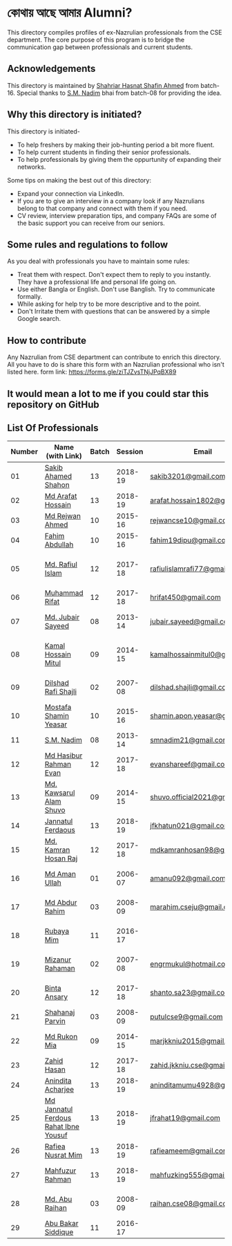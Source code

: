 # কোথায় আছে আমার Alumni?

This directory compiles profiles of ex-Nazrulian professionals from the CSE department. The core purpose of this program is to bridge the communication gap between professionals and current students.

## Acknowledgements

This directory is maintained by [Shahriar Hasnat Shafin Ahmed](https://www.linkedin.com/in/shafkun/) from batch-16. Special thanks to [S.M. Nadim](https://www.linkedin.com/in/smnadim21/) bhai from batch-08 for providing the idea.

## Why this directory is initiated?

This directory is initiated-

- To help freshers by making their job-hunting period a bit more fluent.
- To help current students in finding their senior professionals.
- To help professionals by giving them the oppurtunity of expanding their networks.

Some tips on making the best out of this directory:

- Expand your connection via LinkedIn.
- If you are to give an interview in a company look if any Nazrulians belong to that company and connect with them if you need.
- CV review, interview preparation tips, and company FAQs are some of the basic support you can receive from our seniors.

## Some rules and regulations to follow

As you deal with professionals you have to maintain some rules:

- Treat them with respect. Don't expect them to reply to you instantly. They have a professional life and personal life going on.
- Use either Bangla or English. Don't use Banglish. Try to communicate formally.
- While asking for help try to be more descriptive and to the point.
- Don't Irritate them with questions that can be answered by a simple Google search.

## How to contribute

Any Nazrulian from CSE department can contribute to enrich this directory. All you have to do is share this form with an Nazrulian professional who isn't listed here.
form link: https://forms.gle/ziTJZvsTNjJPqBX89

## It would mean a lot to me if you could star this repository on GitHub

## List Of Professionals

| Number | Name (with Link)                                                                       | Batch | Session | Email                        | Organization                                       | Designation                             |
| ------ | -------------------------------------------------------------------------------------- | ----- | ------- | ---------------------------- | -------------------------------------------------- | --------------------------------------- |
| 01     | [Sakib Ahamed Shahon](https://www.linkedin.com/in/sakib-shahon/)                       | 13    | 2018-19 | sakib3201@gmail.com          | Incevio                                            | Software Engineer(Laravel)              |
| 02     | [Md Arafat Hossain](https://www.linkedin.com/in/md-arafat-hossain-437314173/)          | 13    | 2018-19 | arafat.hossain1802@gmail.com | WellDev                                            | Trainee Software Engineer(DevOps)       |
| 03     | [Md Rejwan Ahmed](https://www.linkedin.com/in/md-rejwan-ahmed-338121166/)              | 10    | 2015-16 | rejwancse10@gmail.com        | Nondito Soft                                       | Software Engineer(Laravel)              |
| 04     | [Fahim Abdullah](https://www.linkedin.com/in/fahim-d-abdullah/)                        | 10    | 2015-16 | fahim19dipu@gmail.com        | Medina Tech Ltd.                                   | Associate Data Engineer                 |
| 05     | [Md. Rafiul Islam](https://www.linkedin.com/in/md-rafiul-islam-9a765717a/)             | 12    | 2017-18 | rafiulislamrafi77@gmail.com  | Z. H. Shikder University of Science and Technology | Lecturer in CSE                         |
| 06     | [Muhammad Rifat](https://www.linkedin.com/in/rifat-mia/)                               | 12    | 2017-18 | hrifat450@gmail.com          | Bit Byte Technology Ltd.                           | Software Engineer(Android)              |
| 07     | [Md. Jubair Sayeed](https://www.linkedin.com/in/md-jubair-sayeed-linas/)               | 08    | 2013-14 | jubair.sayeed@gmail.com      | Bangladesh Computer Council                        | Assistant Network Engineer              |
| 08     | [Kamal Hossain Mitul](https://www.linkedin.com/in/khmitul/)                            | 09    | 2014-15 | kamalhossainmitul0@gmail.com | Bangladesh Rural Electrification Board             | Assistant General Manager(IT)           |
| 09     | [Dilshad Rafi Shajli](https://www.linkedin.com/in/shajli/)                             | 02    | 2007-08 | dilshad.shajli@gmail.com     | Fanfare Bangladesh Limited                         | Full Stack Developer                    |
| 10     | [Mostafa Shamin Yeasar](https://www.linkedin.com/in/mostafa-shamin-yeasar-8576941b1/)  | 10    | 2015-16 | shamin.apon.yeasar@gmail.com | BJIT Corp                                          | Software Engineer(iOS)                  |
| 11     | [S.M. Nadim](https://www.linkedin.com/in/smnadim21/)                                   | 08    | 2013-14 | smnadim21@gmail.com          | Binary Quest Limited                               | Software Engineer(Android)              |
| 12     | [Md Hasibur Rahman Evan](https://www.linkedin.com/in/evan-shareef/)                    | 12    | 2017-18 | evanshareef@gmail.com        | Vivasoft Limited                                   | Software Engineer(.Net)                 |
| 13     | [Md. Kawsarul Alam Shuvo](https://www.linkedin.com/in/shuvo806/)                       | 09    | 2014-15 | shuvo.official2021@gmail.com | Vivasoft Limited                                   | Software Engineer(Level 2)              |
| 14     | [Jannatul Ferdaous](https://www.linkedin.com/in/jannatul-ferdaous/)                    | 13    | 2018-19 | jfkhatun021@gmail.com        | Orion Informatics Ltd.                             | Trainee Software Engineer               |
| 15     | [Md. Kamran Hosan Raj](https://www.linkedin.com/in/md-kamran-hosan-693023261/)         | 12    | 2017-18 | mdkamranhosan98@gmail.com    | Synergy Interface Ltd.                             | Software Engineer(Laravel)              |
| 16     | [Md Aman Ullah](https://www.linkedin.com/in/amanullah1/)                               | 01    | 2006-07 | amanu092@gmail.com           | IQI Global, Selangor, Malaysia                     | Software Engineer(Laravel)              |
| 17     | [Md Abdur Rahim](https://www.linkedin.com/in/mdabdurrahimbd/)                          | 03    | 2008-09 | marahim.cseju@gmail.com      | German University Bangladesh                       | Asistant Professor and Head of CSE      |
| 18     | [Rubaya Mim](https://www.linkedin.com/in/rubayamim/)                                   | 11    | 2016-17 |                              | Bee Technology & Research Hub (BTRH)               | Software Engineer(Laravel)              |
| 19     | [Mizanur Rahaman](https://www.linkedin.com/in/engrmukul/)                              | 02    | 2007-08 | engrmukul@hotmail.com        | Talent Pro                                         | Software Engineer(Technical Lead)       |
| 20     | [Binta Ansary](https://www.linkedin.com/in/binta-ansary-6229091a8/)                    | 12    | 2017-18 | shanto.sa23@gmail.com        | SecurityMindPro, Melbourne, Australia              | Associate Cyber Security Analyst        |
| 21     | [Shahanaj Parvin](https://www.linkedin.com/in/shahanaj-parvin-931343137/)              | 03    | 2008-09 | putulcse9@gmail.com          | Binate Solutions Ltd.                              | Senior Flutter Developer                |
| 22     | [Md Rukon Mia](https://www.linkedin.com/in/md-rukon-mia-a6856615a/)                    | 09    | 2014-15 | marjkkniu2015@gmail.com      | Freelance IT Lab                                   | Information Technology Support Engineer |
| 23     | [Zahid Hasan](https://www.linkedin.com/in/zahid-hasan124/)                             | 12    | 2017-18 | zahid.jkkniu.cse@gmail.com   | Softivus                                           | Software Engineer(Laravel)              |
| 24     | [Anindita Acharjee](https://www.linkedin.com/in/anindita-acharjee-0439091a8/)          | 13    | 2018-19 | aninditamumu4928@gmail.com   | BugsBD Limited                                     | Intern in Cybersecurity                 |
| 25     | [Md Jannatul Ferdous Rahat Ibne Yousuf](https://www.linkedin.com/in/naymuzzamanakanda) | 13    | 2018-19 | jfrahat19@gmail.com          | Walton Group                                       | Software Engineer                       |
| 26     | [Rafiea Nusrat Mim](https://www.linkedin.com/in/rafiea-nusrat-mim/)                    | 13    | 2018-19 | rafieameem@gmail.com         | Technometrics Limited                              | Cyber Security Analyst                  |
| 27     | [Mahfuzur Rahman](https://www.linkedin.com/in/mahfuzur-rahman-2938901ba/)              | 13    | 2018-19 | mahfuzking555@gmail.com      | Mymensingh Engineering College(MUET)               | Lecturer in CSE                         |
| 28     | [Md. Abu Raihan](https://www.linkedin.com/in/raihancse0908/)                           | 03    | 2008-09 | raihan.cse08@gmail.com       | General Pharmaceuticals Limited                    | Information Technology Executive        |
| 29     | [Abu Bakar Siddique](https://www.linkedin.com/in/abu-bakar-siddique-jkkniu/)           |   11   | 2016-17 |                              | SSL Wireless                                       | Cyber Security Engineer                 |
